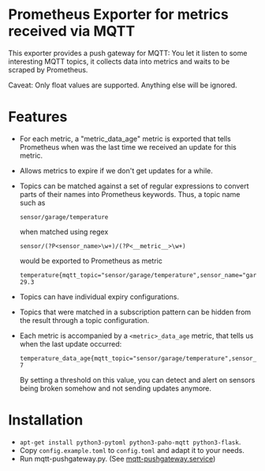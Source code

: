 # Prometheus Exporter for metrics received via MQTT

This exporter provides a push gateway for MQTT: You let it listen to
some interesting MQTT topics, it collects data into metrics and waits to
be scraped by Prometheus.

Caveat: Only float values are supported. Anything else will be ignored.

# Features

*   For each metric, a "metric_data_age" metric is exported that tells
    Prometheus when was the last time we received an update for this metric.

*   Allows metrics to expire if we don't get updates for a while.

*   Topics can be matched against a set of regular expressions to convert
    parts of their names into Prometheus keywords. Thus, a topic name such as

        sensor/garage/temperature

    when matched using regex

        sensor/(?P<sensor_name>\w+)/(?P<__metric__>\w+)

    would be exported to Prometheus as metric

        temperature{mqtt_topic="sensor/garage/temperature",sensor_name="garage"} 29.3

*   Topics can have individual expiry configurations.

*   Topics that were matched in a subscription pattern can be hidden from the
    result through a topic configuration.

*   Each metric is accompanied by a `<metric>_data_age` metric, that tells us
    when the last update occurred:

        temperature_data_age{mqtt_topic="sensor/garage/temperature",sensor_name="garage"} 7

    By setting a threshold on this value, you can detect and alert on sensors
    being broken somehow and not sending updates anymore.


# Installation

* `apt-get install python3-pytoml python3-paho-mqtt python3-flask`.
* Copy `config.example.toml` to `config.toml` and adapt it to your needs.
* Run mqtt-pushgateway.py. (See [mqtt-pushgateway.service](mqtt-pushgateway.service))
